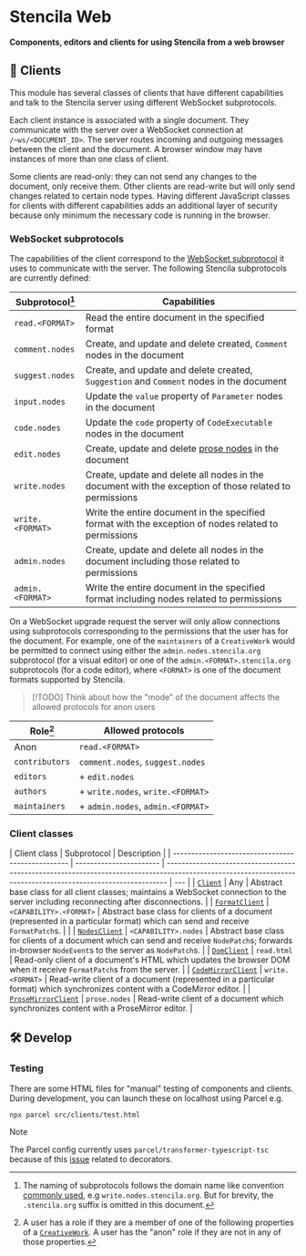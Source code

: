 # Stencila Web

**Components, editors and clients for using Stencila from a web browser**

## 🤝 Clients

This module has several classes of clients that have different capabilities and talk to the Stencila server using different WebSocket subprotocols.

Each client instance is associated with a single document. They communicate with the server over a WebSocket connection at `/~ws/<DOCUMENT_ID>`. The server routes incoming and outgoing messages between the client and the document. A browser window may have instances of more than one class of client.

Some clients are read-only: they can not send any changes to the document, only receive them. Other clients are read-write but will only send changes related to certain node types. Having different JavaScript classes for clients with different capabilities adds an additional layer of security because only minimum the necessary code is running in the browser.

### WebSocket subprotocols

The capabilities of the client correspond to the [WebSocket subprotocol](https://http.dev/ws#sec-websocket-protocol) it uses to communicate with the server. The following Stencila subprotocols are currently defined:

| Subprotocol[^1]  | Capabilities                                                                                                                        |
| ---------------- | ----------------------------------------------------------------------------------------------------------------------------------- |
| `read.<FORMAT>`  | Read the entire document in the specified format                                                                                    |
| `comment.nodes`  | Create, and update and delete created, `Comment` nodes in the document                                                              |
| `suggest.nodes`  | Create, and update and delete created, `Suggestion` and `Comment` nodes in the document                                             |
| `input.nodes`    | Update the `value` property of `Parameter` nodes in the document                                                                    |
| `code.nodes`     | Update the `code` property of `CodeExecutable` nodes in the document                                                                |
| `edit.nodes`    | Create, update and delete [prose nodes](https://github.com/stencila/stencila/tree/main/docs/reference/schema/prose) in the document |
| `write.nodes`    | Create, update and delete all nodes in the document with the exception of those related to permissions                              |
| `write.<FORMAT>` | Write the entire document in the specified format with the exception of nodes related to permissions                                |
| `admin.nodes`    | Create, update and delete all nodes in the document including those related to permissions                                          |
| `admin.<FORMAT>` | Write the entire document in the specified format including nodes related to permissions                                            |

[^1]: The naming of subprotocols follows the domain name like convention [commonly used](https://www.iana.org/assignments/websocket/websocket.xml#subprotocol-name), e.g `write.nodes.stencila.org`. But for brevity, the `.stencila.org` suffix is omitted in this document.

On a WebSocket upgrade request the server will only allow connections using subprotocols corresponding to the permissions that the user has for the document. For example, one of the `maintainers` of a `CreativeWork` would be permitted to connect using either the `admin.nodes.stencila.org` subprotocol (for a visual editor) or one of the `admin.<FORMAT>.stencila.org` subprotocols (for a code editor), where `<FORMAT>` is one of the document formats supported by Stencila.

> [!TODO]
> Think about how the "mode" of the document affects the allowed protocols for anon users

| Role[^2]       | Allowed protocols                 |
| -------------- | --------------------------------- |
| Anon           | `read.<FORMAT>`                   |
| `contributors` | `comment.nodes`, `suggest.nodes`  |
| `editors`      | + `edit.nodes`                   |
| `authors`      | + `write.nodes`, `write.<FORMAT>` |
| `maintainers`  | + `admin.nodes`, `admin.<FORMAT>` |

[^2]: A user has a role if they are a member of one of the following properties of a [`CreativeWork`](https://github.com/stencila/stencila/blob/main/docs/reference/schema/works/creative-work.md). A user has the "anon" role if they are not in any of those properties.

### Client classes

| Client class                                      | Subprotocol             | Description                                                                                                                                                  |
| ------------------------------------------------- | ----------------------- | ------------------------------------------------------------------------------------------------------------------------------------------------------------ | --- |
| [`Client`](src/clients/client.ts)                 | Any                     | Abstract base class for all client classes; maintains a WebSocket connection to the server including reconnecting after disconnections. |
| [`FormatClient`](src/clients/format.ts)           | `<CAPABILITY>.<FORMAT>` | Abstract base class for clients of a document (represented in a particular format) which can send and receive `FormatPatch`s.                                |     |
| [`NodesClient`](src/clients/nodes.ts)             | `<CAPABILITY>.nodes`    | Abstract base class for clients of a document which can send and receive `NodePatch`s; forwards in-browser `NodeEvent`s to the server as `NodePatch`s.                                                                       |
| [`DomClient`](src/clients/dom.ts)                 | `read.html`             | Read-only client of a document's HTML which updates the browser DOM when it receive `FormatPatch`s from the server.                                          |
| [`CodeMirrorClient`](src/clients/codemirror.ts)   | `write.<FORMAT>`        | Read-write client of a document (represented in a particular format) which synchronizes content with a CodeMirror editor.                                                                   |
| [`ProseMirrorClient`](src/clients/prosemirror.ts) | `prose.nodes`           | Read-write client of a document which synchronizes content with a ProseMirror editor.                                                                   |

## 🛠️ Develop

### Testing

There are some HTML files for "manual" testing of components and clients. During development, you can launch these on localhost using Parcel e.g.

```console
npx parcel src/clients/test.html
```

> [!NOTE]
> The Parcel config currently uses `parcel/transformer-typescript-tsc` because of this [issue](https://github.com/parcel-bundler/parcel/issues/7425) related to decorators.
